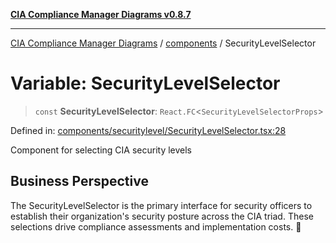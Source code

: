 [**CIA Compliance Manager Diagrams v0.8.7**](../../README.md)

***

[CIA Compliance Manager Diagrams](../../modules.md) / [components](../README.md) / SecurityLevelSelector

# Variable: SecurityLevelSelector

> `const` **SecurityLevelSelector**: `React.FC`\<`SecurityLevelSelectorProps`\>

Defined in: [components/securitylevel/SecurityLevelSelector.tsx:28](https://github.com/Hack23/cia-compliance-manager/blob/c1b03266cad85c2f58531e3fd0aea147fa649ae0/src/components/securitylevel/SecurityLevelSelector.tsx#L28)

Component for selecting CIA security levels

## Business Perspective

The SecurityLevelSelector is the primary interface for security officers
to establish their organization's security posture across the CIA triad.
These selections drive compliance assessments and implementation costs. 💼
